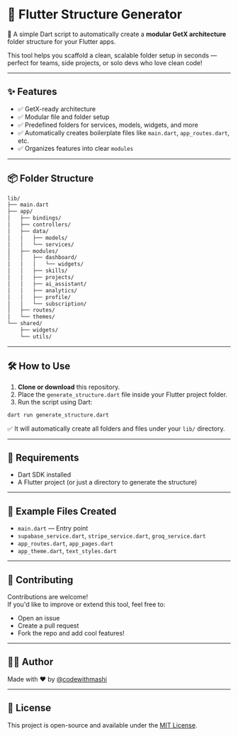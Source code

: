 # 📁 Flutter Structure Generator

🚀 A simple Dart script to automatically create a **modular GetX architecture** folder structure for your Flutter apps.

This tool helps you scaffold a clean, scalable folder setup in seconds — perfect for teams, side projects, or solo devs who love clean code!

---

## ✨ Features

- ✅ GetX-ready architecture
- ✅ Modular file and folder setup
- ✅ Predefined folders for services, models, widgets, and more
- ✅ Automatically creates boilerplate files like `main.dart`, `app_routes.dart`, etc.
- ✅ Organizes features into clear `modules`

---

## 📦 Folder Structure

```bash
lib/
├── main.dart
├── app/
│   ├── bindings/
│   ├── controllers/
│   ├── data/
│   │   ├── models/
│   │   └── services/
│   ├── modules/
│   │   ├── dashboard/
│   │   │   └── widgets/
│   │   ├── skills/
│   │   ├── projects/
│   │   ├── ai_assistant/
│   │   ├── analytics/
│   │   ├── profile/
│   │   └── subscription/
│   ├── routes/
│   └── themes/
└── shared/
    ├── widgets/
    └── utils/
```

---

## 🛠️ How to Use

1. **Clone or download** this repository.
2. Place the `generate_structure.dart` file inside your Flutter project folder.
3. Run the script using Dart:

```bash
dart run generate_structure.dart
```

✅ It will automatically create all folders and files under your `lib/` directory.

---

## 📎 Requirements

- Dart SDK installed
- A Flutter project (or just a directory to generate the structure)

---

## 📂 Example Files Created

- `main.dart` — Entry point
- `supabase_service.dart`, `stripe_service.dart`, `groq_service.dart`
- `app_routes.dart`, `app_pages.dart`
- `app_theme.dart`, `text_styles.dart`

---

## 🤝 Contributing

Contributions are welcome!  
If you'd like to improve or extend this tool, feel free to:

- Open an issue
- Create a pull request
- Fork the repo and add cool features!

---

## 👨‍💻 Author

Made with ❤️ by [@codewithmashi](https://github.com/codewithmashi)

---

## 📜 License

This project is open-source and available under the [MIT License](LICENSE).
